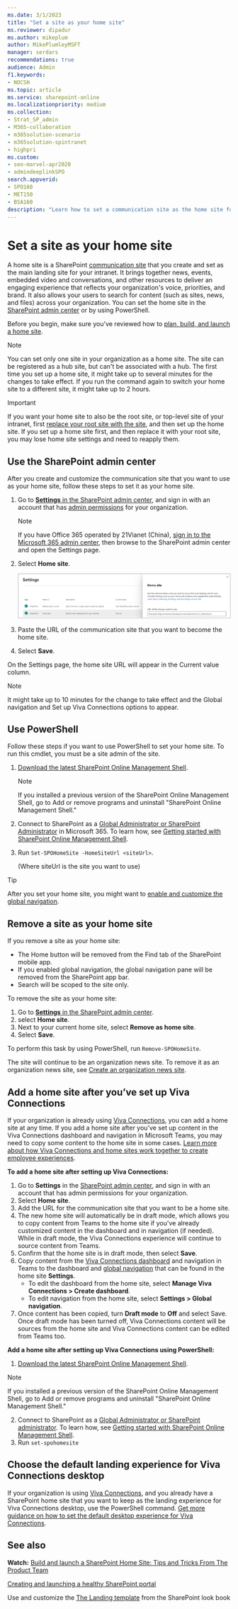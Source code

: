 ```yaml
---
ms.date: 3/1/2023
title: "Set a site as your home site"
ms.reviewer: dipadur
ms.author: mikeplum
author: MikePlumleyMSFT
manager: serdars
recommendations: true
audience: Admin
f1.keywords:
- NOCSH
ms.topic: article
ms.service: sharepoint-online
ms.localizationpriority: medium
ms.collection:  
- Strat_SP_admin
- M365-collaboration
- m365solution-scenario
- m365solution-spintranet
- highpri
ms.custom:
- seo-marvel-apr2020
- admindeeplinkSPO
search.appverid:
- SPO160
- MET150
- BSA160
description: "Learn how to set a communication site as the home site for your organization."
---
```


# Set a site as your home site
  
A home site is a SharePoint [communication site](https://support.office.com/article/94A33429-E580-45C3-A090-5512A8070732) that you create and set as the main landing site for your intranet. It brings together news, events, embedded video and conversations, and other resources to deliver an engaging experience that reflects your organization's voice, priorities, and brand. It also allows your users to search for content (such as sites, news, and files) across your organization. You can set the home site in the <a href="https://go.microsoft.com/fwlink/?linkid=2185219" target="_blank">SharePoint admin center</a> or by using PowerShell.

Before you begin, make sure you've reviewed how to [plan, build, and launch a home site](./home-site-plan.md). 

> [!NOTE]
> You can set only one site in your organization as a home site. The site can be registered as a hub site, but can't be associated with a hub. The first time you set up a home site, it might take up to several minutes for the changes to take effect. If you run the command again to switch your home site to a different site, it might take up to 2 hours.

> [!IMPORTANT]
> If you want your home site to also be the root site, or top-level site of your intranet, first [replace your root site with the site](modern-root-site.md), and then set up the home site. If you set up a home site first, and then replace it with your root site, you may lose home site settings and need to reapply them.  

## Use the SharePoint admin center

After you create and customize the communication site that you want to use as your home site, follow these steps to set it as your home site. 

1. Go to <a href="https://go.microsoft.com/fwlink/?linkid=2185072" target="_blank">**Settings** in the SharePoint admin center</a>, and sign in with an account that has [admin permissions](./sharepoint-admin-role.md) for your organization.

   >[!NOTE]
   > If you have Office 365 operated by 21Vianet (China), [sign in to the Microsoft 365 admin center](https://go.microsoft.com/fwlink/p/?linkid=850627), then browse to the SharePoint admin center and open the Settings page.
    
2. Select **Home site**.

    ![Home site setting in the new SharePoint admin center.](media/home-site-setting.png)

3. Paste the URL of the communication site that you want to become the home site. 

4. Select **Save**.

On the Settings page, the home site URL will appear in the Current value column.

> [!NOTE] 
> It might take up to 10 minutes for the change to take effect and the Global navigation and Set up Viva Connections options to appear.

## Use PowerShell

Follow these steps if you want to use PowerShell to set your home site. To run this cmdlet, you must be a site admin of the site.

1. [Download the latest SharePoint Online Management Shell](https://go.microsoft.com/fwlink/p/?LinkId=255251).

    > [!NOTE]
    > If you installed a previous version of the SharePoint Online Management Shell, go to Add or remove programs and uninstall "SharePoint Online Management Shell."

2. Connect to SharePoint as a [Global Administrator or SharePoint Administrator](./sharepoint-admin-role.md) in Microsoft 365. To learn how, see [Getting started with SharePoint Online Management Shell](/powershell/sharepoint/sharepoint-online/connect-sharepoint-online).

3. Run `Set-SPOHomeSite -HomeSiteUrl <siteUrl>`.

    (Where siteUrl is the site you want to use)

> [!TIP]
> After you set your home site, you might want to [enable and customize the global navigation](sharepoint-app-bar.md#customize-global-navigation-in-the-app-bar).

## Remove a site as your home site

If you remove a site as your home site:

- The Home button will be removed from the Find tab of the SharePoint mobile app.
- If you enabled global navigation, the global navigation pane will be removed from the SharePoint app bar.
- Search will be scoped to the site only.

To remove the site as your home site: 

1. Go to <a href="https://go.microsoft.com/fwlink/?linkid=2185072" target="_blank">**Settings** in the SharePoint admin center</a>.
2. select **Home site**.
3. Next to your current home site, select **Remove as home site**.
4. Select **Save**.

To perform this task by using PowerShell, run `Remove-SPOHomeSite`.

The site will continue to be an organization news site. To remove it as an organization news site, see [Create an organization news site](organization-news-site.md).



## Add a home site after you’ve set up Viva Connections 
If your organization is already using [Viva Connections](/viva/connections/viva-connections-overview), you can add a home site at any time. If you add a home site after you’ve set up content in the Viva Connections dashboard and navigation in Microsoft Teams, you may need to copy some content to the home site in some cases. [Learn more about how Viva Connections and home sites work together to create employee experiences](/viva/connections/viva-connections-overview#how-sharepoint-home-sites-and-viva-connections-work-together).

**To add a home site after setting up Viva Connections:**
1.	Go to **Settings** in the [SharePoint admin center](https://go.microsoft.com/fwlink/?linkid=2185072), and sign in with an account that has admin permissions for your organization.
2. Select **Home site**.
3. Add the URL for the communication site that you want to be a home site.
4. The new home site will automatically be in draft mode, which allows you to copy content from Teams to the home site if you've already customized content in the dashboard and in navigation (if needed). While in draft mode, the Viva Connections experience will continue to source content from Teams. 
5. Confirm that the home site is in draft mode, then select **Save**.
6. Copy content from the [Viva Connections dashboard](/viva/connections/create-dashboard) and navigation in Teams to the dashboard and [global navigation](/viva/connections/sharepoint-app-bar) that can be found in the home site **Settings**.
    - To edit the dashboard from the home site, select **Manage Viva Connections > Create dashboard**.
    - To edit navigation from the home site, select **Settings > Global navigation**.
7. Once content has been copied, turn **Draft mode** to **Off** and select Save. Once draft mode has been turned off, Viva Connections content will be sources from the home site and Viva Connections content can be edited from Teams too. 
 
**Add a home site after setting up Viva Connections using PowerShell:**
1.	[Download the latest SharePoint Online Management Shell](https://go.microsoft.com/fwlink/p/?LinkId=255251).

> [!NOTE] 
> If you installed a previous version of the SharePoint Online Management Shell, go to Add or remove programs and uninstall "SharePoint Online Management Shell."

2.	Connect to SharePoint as a [Global Administrator or SharePoint administrator](sharepoint-admin-role.md). To learn how, see [Getting started with SharePoint Online Management Shell](/powershell/sharepoint/sharepoint-online/connect-sharepoint-online).
3. Run `set-spohomesite`



## Choose the default landing experience for Viva Connections desktop
If your organization is using [Viva Connections](/viva/connections/viva-connections-overview), and you already have a SharePoint home site that you want to keep as the landing experience for Viva Connections desktop, use the PowerShell command. [Get more guidance on how to set the default desktop experience for Viva Connections](/viva/connections/edit-viva-home). 



## See also

**Watch:** [Build and launch a SharePoint Home Site: Tips and Tricks From The Product Team](https://techcommunity.microsoft.com/t5/video-hub/build-and-launch-a-sharepoint-home-site-tips-and-tricks-from-the/m-p/1696758)

[Creating and launching a healthy SharePoint portal](portal-health.md)

Use and customize the [The Landing template](https://lookbook.microsoft.com/details/c9300e94-6e83-471a-b767-b7878689e97e) from the SharePoint look book 

